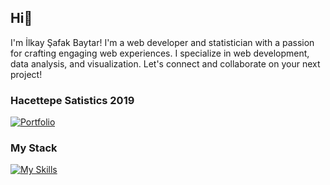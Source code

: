 ## Hi👋
 I'm İlkay Şafak Baytar! I'm a web developer and statistician with a passion for crafting engaging web experiences. I specialize in web development, data analysis, and visualization. Let's connect and collaborate on your next project!

### Hacettepe Satistics 2019





<!--
**f1rzen/f1rzen** is a ✨ _special_ ✨ repository because its `README.md` (this file) appears on your GitHub profile.

Here are some ideas to get you started:

- 🔭 I’m currently working on ...
- 🌱 I’m currently learning ...
- 👯 I’m looking to collaborate on ...
- 🤔 I’m looking for help with ...
- 💬 Ask me about ...
- 📫 How to reach me: ...
- 😄 Pronouns: ...
- ⚡ Fun fact: ...
-->

[![Portfolio](https://img.shields.io/badge/Portfolio-ilkay--me.vercel.app-blue)](https://ilkay-me.vercel.app/)



### My Stack
[![My Skills](https://skillicons.dev/icons?i=ts,tailwind,svelte,cloudflare,py,r)](https://skillicons.dev)
